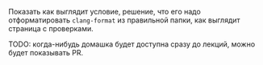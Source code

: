Показать как выглядит условие, решение, что его надо отформатировать `clang-format` из правильной папки, как выглядит страница с проверками.

TODO: когда-нибудь домашка будет доступна сразу до лекций, можно будет показывать PR.

